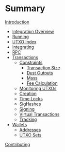 # Summary

[Introduction](./introduction.md)

- [Integration Overview](./overview.md)
- [Running](./running.md)
- [UTXO Index](./utxo_index.md)
- [Integrating](./integrating.md)
- [RPC](./rpc.md)
- [Transactions](./transactions.md)
    <!-- - [Primitives](./transactions/primitives.md) -->
    - [Constraints](./transactions/constraints.md)
        - [Transaction Size](./transactions/constraints/size.md)
        - [Dust Outputs](./transactions/constraints/dust.md)
        - [Mass](./transactions/constraints/mass.md)
        - [Fee Calculation](./transactions/constraints/fees.md)
    - [Monitoring UTXOs](./transactions/monitoring.md)
    - [Creation](./transactions/creation.md)
    - [Time Locks](./transactions/time_locks.md)
    - [SigHashes](./transactions/sighashes.md)
    - [Signing](./transactions/signing.md)
    - [Virtual Transactions](./transactions/virtual.md)
    - [Tracking](./transactions/tracking.md)
- [Wallets](./wallets.md)
    - [Addresses](./wallets/addresses.md)
    - [UTXO Sets](./wallets/utxo_sets.md)
    <!-- - [Transaction](./wallets/transactions.md) -->
    <!-- - [Storage](./wallets/storage.md) -->
    <!-- - [Accounts](./wallets/accounts.md) -->

[Contributing](./contributing.md)
